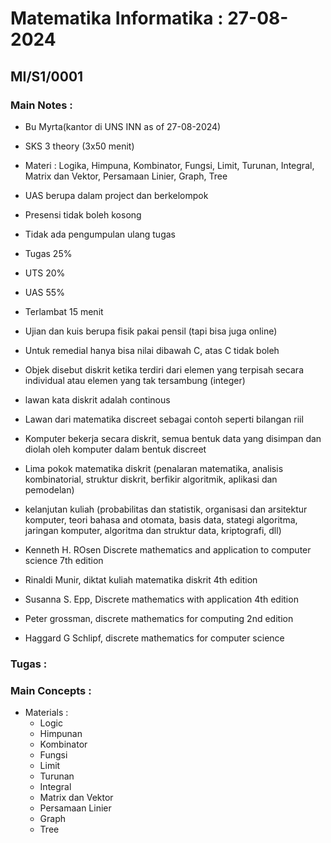 # Matematika Informatika : 27-08-2024
## MI/S1/0001

### Main Notes :
- Bu Myrta(kantor di UNS INN as of 27-08-2024)
- SKS 3 theory (3x50 menit)

- Materi : Logika, Himpuna, Kombinator, Fungsi, Limit, Turunan, Integral, Matrix dan Vektor, Persamaan Linier, Graph, Tree
- UAS berupa dalam project dan berkelompok
- Presensi tidak boleh kosong
- Tidak ada pengumpulan ulang tugas
- Tugas 25%
- UTS 20%
- UAS 55%
- Terlambat 15 menit
- Ujian dan kuis berupa fisik pakai pensil (tapi bisa juga online)
- Untuk remedial hanya bisa nilai dibawah C, atas C tidak boleh

- Objek disebut diskrit ketika terdiri dari elemen yang terpisah secara individual atau elemen yang tak tersambung (integer)
- lawan kata diskrit adalah continous
- Lawan dari matematika discreet sebagai contoh seperti bilangan riil
- Komputer bekerja secara diskrit, semua bentuk data yang disimpan dan diolah oleh komputer dalam bentuk discreet
- Lima pokok matematika diskrit (penalaran matematika, analisis kombinatorial, struktur diskrit, berfikir algoritmik, aplikasi dan pemodelan)
- kelanjutan kuliah (probabilitas dan statistik, organisasi dan arsitektur komputer, teori bahasa and otomata, basis data, stategi algoritma, jaringan komputer, algoritma dan struktur data, kriptografi, dll)

- Kenneth H. ROsen Discrete mathematics and application to computer science 7th edition
- Rinaldi Munir, diktat kuliah matematika diskrit 4th edition
- Susanna S. Epp, Discrete mathematics with application 4th edition
- Peter grossman, discrete mathematics for computing 2nd edition
- Haggard G Schlipf, discrete mathematics for computer science

### Tugas :

### Main Concepts :
- Materials :
    - Logic
    - Himpunan
    - Kombinator
    - Fungsi
    - Limit
    - Turunan
    - Integral
    - Matrix dan Vektor
    - Persamaan Linier
    - Graph
    - Tree
